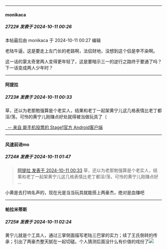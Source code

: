 ﻿
*****

####  monikaca  
##### 2722#       发表于 2024-10-11 00:26

 本帖最后由 monikaca 于 2024-10-11 00:27 编辑 

老陆牛逼，这是要走上左门长的老路啊，法侣财地，没想到这个侣是李不染啊。

这一话的蒙太奇里两人变得更年轻了，这是要暗示三一的逆行之路终于要通了吗？下一话变成两人少年时？


*****

####  阿提拉  
##### 2723#       发表于 2024-10-11 00:33

草，还以为老那勉强算是个老实人，结果和老丁一起架黄宁儿这几格表情比老丁都淫/荡，可怜的黄宁儿刚赚点好处就得被当做玩具了（

[  -- 来自 能手机投票的 Stage1官方 Android客户端](https://www.coolapk.com/apk/140634)


*****

####  风速前进mo  
##### 2724#       发表于 2024-10-11 01:47

<blockquote><a href="httphttps://bbs.saraba1st.com/2b/forum.php?mod=redirect&amp;goto=findpost&amp;pid=66420758&amp;ptid=1539923" target="_blank">阿提拉 发表于 2024-10-11 00:33</a>
草，还以为老那勉强算是个老实人，结果和老丁一起架黄宁儿这几格表情比老丁都淫/荡，可怜的黄宁儿刚赚点好 ...</blockquote>
小黄是去打响名声的，现在光是当当玩具就能搭上两豪杰，绝对是血赚吧


*****

####  帕拉米蒂斯  
##### 2725#       发表于 2024-10-11 02:24

黄宁儿就是个工具人，通过三掌侧面描写老陆三巴掌的实力；续了王氏倒转的传承；引出了两豪杰整天腻在一起切磋。个人猜测后面没什么有价值的戏份了<img src="https://static.saraba1st.com/image/smiley/face2017/035.png" referrerpolicy="no-referrer">

